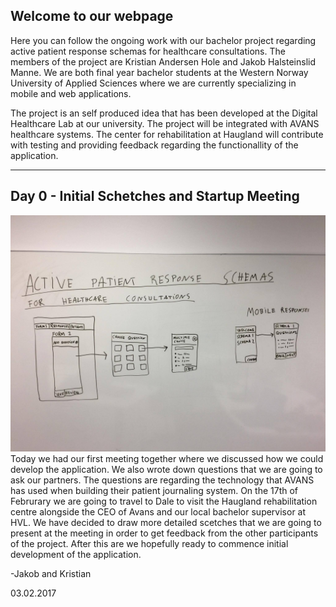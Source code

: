 ## Welcome to our webpage

Here you can follow the ongoing work with our bachelor project regarding active patient response schemas for healthcare consultations. The members of the project are Kristian Andersen Hole and Jakob Halsteinslid Manne. We are both final year bachelor students at the Western Norway University of Applied Sciences where we are currently specializing in mobile and web applications. 

The project is an self produced idea that has been developed at the Digital Healthcare Lab at our university. The project will be integrated with AVANS healthcare systems. The center for rehabilitation at Haugland will contribute with testing and providing feedback regarding the functionallity of the application.

***

## Day 0 - Initial Schetches and Startup Meeting

![alt tag](https://github.com/KaHole/group3-project-progress/blob/master/InitialScetches.jpg?raw=true)
Today we had our first meeting together where we discussed how we could develop the application. We also wrote down questions that we are going to ask our partners. The questions are regarding the technology that AVANS has used when building their patient journaling system. On the 17th of Februrary we are going to travel to Dale to visit the Haugland rehabilitation centre alongside the CEO of Avans and our local bachelor supervisor at HVL. We have decided to draw more detailed scetches that we are going to present at the meeting in order to get feedback from the other participants of the project. After this are we hopefully ready to commence initial development of the application. 

-Jakob and Kristian

03.02.2017
